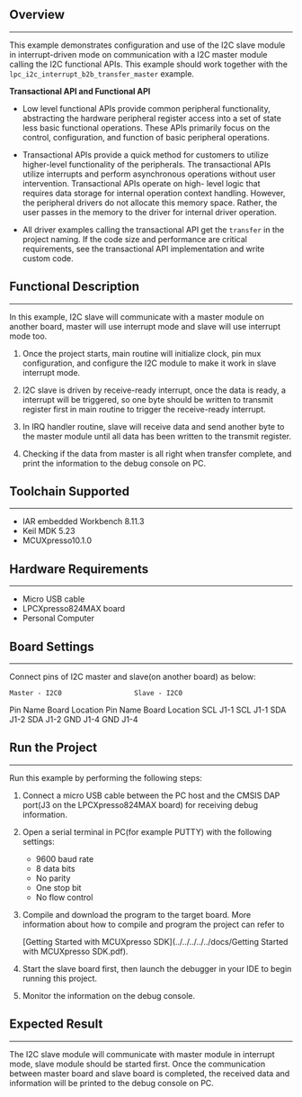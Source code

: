 ## Overview
-----------
This example demonstrates configuration and use of the I2C slave module in interrupt-driven
mode on communication with a I2C master module calling the I2C functional APIs. This example
should work together with the `lpc_i2c_interrupt_b2b_transfer_master` example.

**Transactional API and Functional API**

- Low level functional APIs provide common peripheral functionality, abstracting the 
  hardware peripheral register access into a set of state less basic functional operations.
  These APIs primarily focus on the control, configuration, and function of basic 
  peripheral operations. 

- Transactional APIs provide a quick method for customers to utilize higher-level 
  functionality of the peripherals. The transactional APIs utilize interrupts and perform 
  asynchronous operations without user intervention. Transactional APIs operate on high-
  level logic that requires data storage for internal operation context handling. However,
  the peripheral drivers do not allocate this memory space. Rather, the user passes in the
  memory to the driver for internal driver operation. 

- All driver examples calling the transactional API get the `transfer` in the project 
  naming. If the code size and performance are critical requirements, see the transactional
  API implementation and write custom code.

## Functional Description
-------------------------
In this example, I2C slave will communicate with a master module on another board, master 
will use interrupt mode and slave will use interrupt mode too.

1. Once the project starts, main routine will initialize clock, pin mux configuration, 
   and configure the I2C module to make it work in slave interrupt mode.

2. I2C slave is driven by receive-ready interrupt, once the data is ready, a interrupt
   will be triggered, so one byte should be written to transmit register first in main 
   routine to trigger the receive-ready interrupt.
   
3. In IRQ handler routine, slave will receive data and send another byte to the master 
   module until all data has been written to the transmit register.

4. Checking if the data from master is all right when transfer complete, and print the 
   information to the debug console on PC.


## Toolchain Supported
---------------------
- IAR embedded Workbench 8.11.3
- Keil MDK 5.23
- MCUXpresso10.1.0

## Hardware Requirements
------------------------
- Micro USB cable
- LPCXpresso824MAX board
- Personal Computer

## Board Settings
------------------------
Connect pins of I2C master and slave(on another board) as below:

    Master - I2C0                  Slave - I2C0   
Pin Name   Board Location     Pin Name   Board Location
SCL        J1-1               SCL        J1-1
SDA        J1-2               SDA        J1-2
GND        J1-4               GND        J1-4

## Run the Project
------------------------
Run this example by performing the following steps:

1. Connect a micro USB cable between the PC host and the CMSIS DAP port(J3 on the 
   LPCXpresso824MAX board) for receiving debug information.

2. Open a serial terminal in PC(for example PUTTY) with the following settings:
   - 9600 baud rate
   - 8 data bits
   - No parity
   - One stop bit
   - No flow control

3. Compile and download the program to the target board.
   More information about how to compile and program the project can refer to 

   [Getting Started with MCUXpresso SDK](../../../../../docs/Getting Started with MCUXpresso SDK.pdf).

4. Start the slave board first, then launch the debugger in your IDE to begin running this project.

5. Monitor the information on the debug console.

## Expected Result
------------------------
The I2C slave module will communicate with master module in interrupt mode, slave module 
should be started first. Once the communication between master board and slave board is 
completed, the received data and information will be printed to the debug console on PC.
